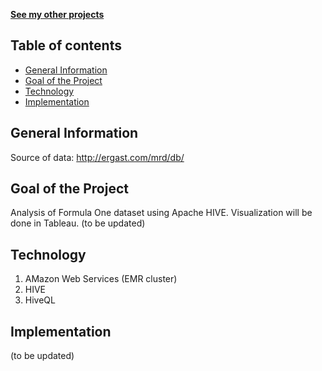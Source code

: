 **[See my other projects](https://github.com/mtomzynski?tab=repositories)**


## Table of contents
* [General Information](#general-information)
* [Goal of the Project](goal-of-the-project)
* [Technology](#technology)
* [Implementation](#implementation)

## General Information
Source of data: http://ergast.com/mrd/db/

## Goal of the Project
Analysis of Formula One dataset using Apache HIVE.
Visualization will be done in Tableau.
(to be updated)

## Technology
1. AMazon Web Services (EMR cluster)
2. HIVE
3. HiveQL

## Implementation
(to be updated)